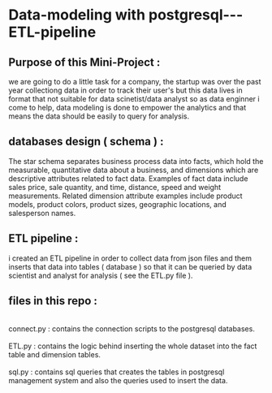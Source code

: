 # Data-modeling with postgresql---ETL-pipeline
## Purpose of this Mini-Project :
we are going to do a little task for a company, the startup was over the past year collectiong data in order to track their user's but this data lives in format that not suitable for data scinetist/data analyst so as  data enginner i come to help, data modeling is done to empower the analytics and that means the data should be easily to 
query for analysis.
## databases design ( schema ) :
The star schema separates business process data into facts, which hold the measurable, quantitative data about a business, and dimensions which are descriptive attributes related to fact data. Examples of fact data include sales price, sale quantity, and time, distance, speed and weight measurements. Related dimension attribute examples include product models, product colors, product sizes, geographic locations, and salesperson names.
## ETL pipeline : 
i created an ETL pipeline in order to collect data from json files and them inserts that data into tables ( database )  so that it can be queried by data scientist and analyst for analysis ( see the ETL.py file ).
## files in this repo : 
 <br> connect.py : contains the connection scripts to the postgresql databases. </br>
 <br> ETL.py : contains the logic behind inserting the whole dataset into the fact table and dimension tables.</br>
 <br> sql.py : contains sql queries that creates the tables in postgresql management system and also the queries used to insert the data.</br>

